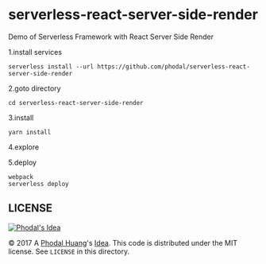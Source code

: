 # serverless-react-server-side-render

Demo of Serverless Framework with React Server Side Render

1.install services

```
serverless install --url https://github.com/phodal/serverless-react-server-side-render
```

2.goto directory

```
cd serverless-react-server-side-render
```

3.install

```
yarn install
```

4.explore

5.deploy

```
webpack
serverless deploy
```

LICENSE
---

[![Phodal's Idea](http://brand.phodal.com/shields/idea-small.svg)](http://ideas.phodal.com/)

© 2017 A [Phodal Huang](https://www.phodal.com)'s [Idea](http://github.com/phodal/ideas).  This code is distributed under the MIT license. See `LICENSE` in this directory.
